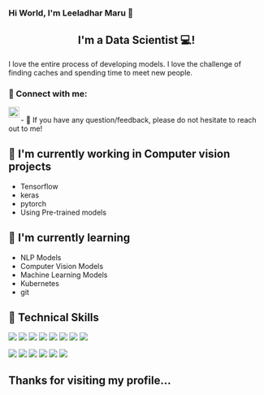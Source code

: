 
<!--
**leeladh/leeladh** is a ✨ _special_ ✨ repository because its `README.md` (this file) appears on your GitHub profile.

Here are some ideas to get you started:

- 🔭 I’m currently working on ...
- 🌱 I’m currently learning ...
- 👯 I’m looking to collaborate on ...
- 🤔 I’m looking for help with ...
- 💬 Ask me about ...
- 📫 How to reach me: ...
- 😄 Pronouns: ...
- ⚡ Fun fact: ...
-->
### Hi World,  I'm Leeladhar Maru 👋


<!--
**Code-With-aashi/Code-With-aashi** is a ✨ _special_ ✨ repository because its `README.md` (this file) appears on your GitHub profile.

Here are some ideas to get you started:

- 🔭 I’m currently working on ...
- 🌱 I’m currently learning ...
- 👯 I’m looking to collaborate on ...
- 🤔 I’m looking for help with ...
- 💬 Ask me about ...
- 📫 How to reach me: ...
- 😄 Pronouns: ...
- ⚡ Fun fact: ...
-->




<h2 align="center">
I'm a Data Scientist  💻!
</h2>

I love the entire process of developing models. I love the challenge of finding caches and spending time to meet new people.

### 🤝 Connect with me:

<a href="https://www.linkedin.com/in/leeladharmaru/"><img align="left" src="https://raw.githubusercontent.com/yushi1007/yushi1007/main/images/linkedin.svg" alt="Leeladhar Maru | LinkedIn" width="21px"/></a>


</br>
- 💬 If you have any question/feedback, please do not hesitate to reach out to me!

## 🔭 I'm currently working in Computer vision projects

- Tensorflow
- keras
- pytorch
- Using Pre-trained models

## 🌱 I'm currently learning

- NLP Models
- Computer Vision Models
- Machine Learning Models
- Kubernetes
- git

## 💼 Technical Skills

![](https://img.shields.io/badge/Code-python-informational?style=flat&logo=react&color=61DAFB)
![](https://img.shields.io/badge/Code-Machinelearning-informational?style=flat&logo=react&color=61DAFB)
![](https://img.shields.io/badge/Code-Deeplearning-informational?style=flat&logo=react&color=61DAFB)
![](https://img.shields.io/badge/Code-SQL-informational?style=flat&logo=react&color=61DAFB)
![](https://img.shields.io/badge/Code-Numpy-informational?style=flat&logo=react&color=61DAFB)
![](https://img.shields.io/badge/Code-Pandas-informational?style=flat&logo=react&color=61DAFB)
![](https://img.shields.io/badge/Code-NLP-informational?style=flat&logo=react&color=61DAFB)
![](https://img.shields.io/badge/Code-Pycaret-informational?style=flat&logo=react&color=61DAFB)
</br>


![](https://img.shields.io/badge/Tools-Anaconda-informational?style=flat&logo=GitHub&color=181717)
![](https://img.shields.io/badge/Tools-JupyterNotebook-informational?style=flat&logo=GitHub&color=181717)
![](https://img.shields.io/badge/Tools-GoogleColab-informational?style=flat&logo=GitHub&color=181717)
![](https://img.shields.io/badge/Tools-PowerBi-informational?style=flat&logo=GitHub&color=181717)
![](https://img.shields.io/badge/Tools-Git-informational?style=flat&logo=Git&color=F05032)
![](https://img.shields.io/badge/Tools-GitHub-informational?style=flat&logo=GitHub&color=181717)









## Thanks for visiting my profile...
